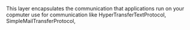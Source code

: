 This layer encapsulates the communication that applications run on your copmuter use for communication like HyperTransferTextProtocol, SimpleMailTransferProtocol,
